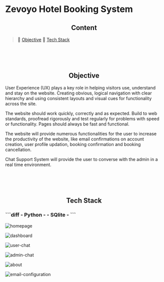 # Zevoyo Hotel Booking System

<h2 align="center" id="content">Content</h2>

> :paperclip: [Objective](#objective) 
> :paperclip: [Tech Stack](#tech-stack)

<br> <br> <br>

<h2 align="center" id="objective">Objective</h2>

User Experience (UX) plays a key role in helping visitors use, understand and stay on the website. Creating obvious, logical navigation with clear hierarchy and using consistent layouts and visual cues for functionality across the site.

The website should work quickly, correctly and as expected. Build to web standards, proofread rigorously and test regularly for problems with speed or functionality. Pages should always be fast and functional.

The website will provide numerous functionalities for the user to increase the productivity of the website, like email confirmations on account creation, user profile updation, booking confirmation and booking cancellation.

Chat Support System will provide the user to converse with the admin in a real time environment.

<br> <br> <br>

<h2 align="center" id="tech-stack">Tech Stack</h2>

<h3>
```diff
- Python -
- SQlite -
```
</h3>

![homepage](https://user-images.githubusercontent.com/41487076/121527008-94890b80-ca17-11eb-8115-aea45707b463.png)

![dashboard](https://user-images.githubusercontent.com/41487076/121527001-9357de80-ca17-11eb-83b6-beb4b0bf70f1.png)

![user-chat](https://user-images.githubusercontent.com/41487076/121527011-95ba3880-ca17-11eb-9ac7-affd9c8fe220.png)

![admin-chat](https://user-images.githubusercontent.com/41487076/121527000-92bf4800-ca17-11eb-9835-d19b386689f7.png)

![about](https://user-images.githubusercontent.com/41487076/121526993-90f58480-ca17-11eb-9df0-8d048a138928.png)

![email-configuration](https://user-images.githubusercontent.com/41487076/121527004-93f07500-ca17-11eb-8e26-b5986ea55c29.png)
